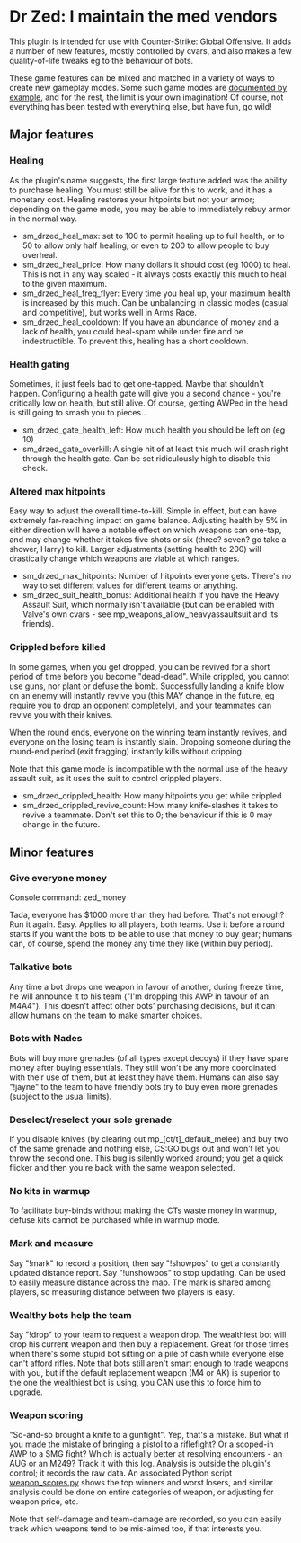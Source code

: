 # Dr Zed: I maintain the med vendors

This plugin is intended for use with Counter-Strike: Global Offensive. It adds
a number of new features, mostly controlled by cvars, and also makes a few
quality-of-life tweaks eg to the behaviour of bots.

These game features can be mixed and matched in a variety of ways to create new
gameplay modes. Some such game modes are [documented by example](gamemodes.md),
and for the rest, the limit is your own imagination! Of course, not everything
has been tested with everything else, but have fun, go wild!

## Major features

### Healing

As the plugin's name suggests, the first large feature added was the ability
to purchase healing. You must still be alive for this to work, and it has a
monetary cost. Healing restores your hitpoints but not your armor; depending
on the game mode, you may be able to immediately rebuy armor in the normal
way.

* sm_drzed_heal_max: set to 100 to permit healing up to full health, or to
  50 to allow only half healing, or even to 200 to allow people to buy
  overheal.
* sm_drzed_heal_price: How many dollars it should cost (eg 1000) to heal.
  This is not in any way scaled - it always costs exactly this much to heal
  to the given maximum.
* sm_drzed_heal_freq_flyer: Every time you heal up, your maximum health is
  increased by this much. Can be unbalancing in classic modes (casual and
  competitive), but works well in Arms Race.
* sm_drzed_heal_cooldown: If you have an abundance of money and a lack of
  health, you could heal-spam while under fire and be indestructible. To
  prevent this, healing has a short cooldown.

### Health gating

Sometimes, it just feels bad to get one-tapped. Maybe that shouldn't happen.
Configuring a health gate will give you a second chance - you're critically
low on health, but still alive. Of course, getting AWPed in the head is
still going to smash you to pieces...

* sm_drzed_gate_health_left: How much health you should be left on (eg 10)
* sm_drzed_gate_overkill: A single hit of at least this much will crash right
  through the health gate. Can be set ridiculously high to disable this check.

### Altered max hitpoints

Easy way to adjust the overall time-to-kill. Simple in effect, but can have
extremely far-reaching impact on game balance. Adjusting health by 5% in
either direction will have a notable effect on which weapons can one-tap,
and may change whether it takes five shots or six (three? seven? go take a
shower, Harry) to kill. Larger adjustments (setting health to 200) will
drastically change which weapons are viable at which ranges.

* sm_drzed_max_hitpoints: Number of hitpoints everyone gets. There's no way
  to set different values for different teams or anything.
* sm_drzed_suit_health_bonus: Additional health if you have the Heavy Assault
  Suit, which normally isn't available (but can be enabled with Valve's own
  cvars - see mp_weapons_allow_heavyassaultsuit and its friends).

### Crippled before killed

In some games, when you get dropped, you can be revived for a short period of
time before you become "dead-dead". While crippled, you cannot use guns, nor
plant or defuse the bomb. Successfully landing a knife blow on an enemy will
instantly revive you (this MAY change in the future, eg require you to drop
an opponent completely), and your teammates can revive you with their knives.

When the round ends, everyone on the winning team instantly revives, and
everyone on the losing team is instantly slain. Dropping someone during the
round-end period (exit fragging) instantly kills without cripping.

Note that this game mode is incompatible with the normal use of the heavy
assault suit, as it uses the suit to control crippled players.

* sm_drzed_crippled_health: How many hitpoints you get while crippled
* sm_drzed_crippled_revive_count: How many knife-slashes it takes to revive a
  teammate. Don't set this to 0; the behaviour if this is 0 may change in the
  future.

## Minor features

### Give everyone money

Console command: zed_money

Tada, everyone has $1000 more than they had before. That's not enough? Run it
again. Easy. Applies to all players, both teams. Use it before a round starts
if you want the bots to be able to use that money to buy gear; humans can, of
course, spend the money any time they like (within buy period).

### Talkative bots

Any time a bot drops one weapon in favour of another, during freeze time, he
will announce it to his team ("I'm dropping this AWP in favour of an M4A4").
This doesn't affect other bots' purchasing decisions, but it can allow humans
on the team to make smarter choices.

### Bots with Nades

Bots will buy more grenades (of all types except decoys) if they have spare
money after buying essentials. They still won't be any more coordinated with
their use of them, but at least they have them. Humans can also say "!jayne"
to the team to have friendly bots try to buy even more grenades (subject to
the usual limits).

### Deselect/reselect your sole grenade

If you disable knives (by clearing out mp_[ct/t]_default_melee) and buy two
of the same grenade and nothing else, CS:GO bugs out and won't let you throw
the second one. This bug is silently worked around; you get a quick flicker
and then you're back with the same weapon selected.

### No kits in warmup

To facilitate buy-binds without making the CTs waste money in warmup, defuse
kits cannot be purchased while in warmup mode.

### Mark and measure

Say "!mark" to record a position, then say "!showpos" to get a constantly
updated distance report. Say "!unshowpos" to stop updating. Can be used to
easily measure distance across the map. The mark is shared among players, so
measuring distance between two players is easy.

### Wealthy bots help the team

Say "!drop" to your team to request a weapon drop. The wealthiest bot will
drop his current weapon and then buy a replacement. Great for those times
when there's some stupid bot sitting on a pile of cash while everyone else
can't afford rifles. Note that bots still aren't smart enough to trade
weapons with you, but if the default replacement weapon (M4 or AK) is
superior to the one the wealthiest bot is using, you CAN use this to force
him to upgrade.

### Weapon scoring

"So-and-so brought a knife to a gunfight". Yep, that's a mistake. But what if
you made the mistake of bringing a pistol to a riflefight? Or a scoped-in AWP
to a SMG fight? Which is actually better at resolving encounters - an AUG or
an M249? Track it with this log. Analysis is outside the plugin's control; it
records the raw data. An associated Python script [weapon_scores.py](weapon_scores.py)
shows the top winners and worst losers, and similar analysis could be done on
entire categories of weapon, or adjusting for weapon price, etc.

Note that self-damage and team-damage are recorded, so you can easily track
which weapons tend to be mis-aimed too, if that interests you.
